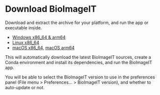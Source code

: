 # Download BioImageIT

<!-- start-part -->
Download and extract the archive for your platform, and run the app or executable inside.

- [Windows x86_64 & arm64](https://gitlab.inria.fr/amasson/bioimageit/-/package_files/157283/download)
- [Linux x86_64](https://gitlab.inria.fr/amasson/bioimageit/-/package_files/157283/download)
- [macOS x86_64](https://gitlab.inria.fr/amasson/bioimageit/-/package_files/157283/download), [macOS arm64](https://gitlab.inria.fr/amasson/bioimageit/-/package_files/157283/download)

This will automatically download the latest BioImageIT sources, create a Conda environment and install its dependencies, and run the BioImageIT app. 

You will be able to select the BioImageIT version to use in the preferences panel (File menu > Preferences... > BioImageIT version), and whether to auto-update or not.

<!-- end-part -->